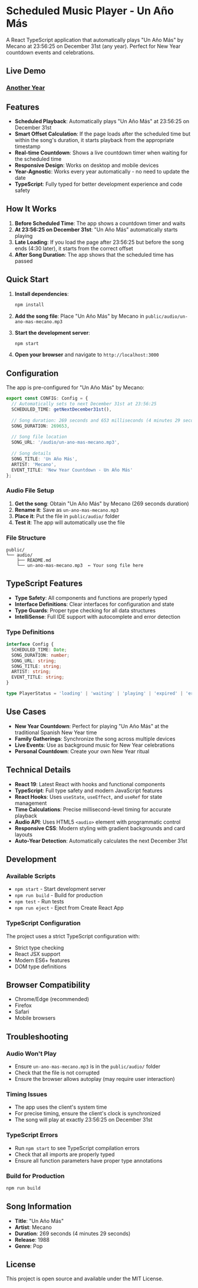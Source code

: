 # Scheduled Music Player - Un Año Más

A React TypeScript application that automatically plays "Un Año Más" by Mecano at 23:56:25 on December 31st (any year). Perfect for New Year countdown events and celebrations.

## Live Demo

### [Another Year](http://another-year.netlify.app)

## Features

- **Scheduled Playback**: Automatically plays "Un Año Más" at 23:56:25 on December 31st
- **Smart Offset Calculation**: If the page loads after the scheduled time but within the song's duration, it starts playback from the appropriate timestamp
- **Real-time Countdown**: Shows a live countdown timer when waiting for the scheduled time
- **Responsive Design**: Works on desktop and mobile devices
- **Year-Agnostic**: Works every year automatically - no need to update the date
- **TypeScript**: Fully typed for better development experience and code safety

## How It Works

1. **Before Scheduled Time**: The app shows a countdown timer and waits
2. **At 23:56:25 on December 31st**: "Un Año Más" automatically starts playing
3. **Late Loading**: If you load the page after 23:56:25 but before the song ends (4:30 later), it starts from the correct offset
4. **After Song Duration**: The app shows that the scheduled time has passed

## Quick Start

1. **Install dependencies**:
   ```bash
   npm install
   ```

2. **Add the song file**:
   Place "Un Año Más" by Mecano in `public/audio/un-ano-mas-mecano.mp3`

3. **Start the development server**:
   ```bash
   npm start
   ```

4. **Open your browser** and navigate to `http://localhost:3000`

## Configuration

The app is pre-configured for "Un Año Más" by Mecano:

```typescript
export const CONFIG: Config = {
  // Automatically sets to next December 31st at 23:56:25
  SCHEDULED_TIME: getNextDecember31st(),
  
  // Song duration: 269 seconds and 653 milliseconds (4 minutes 29 seconds)
  SONG_DURATION: 269653,
  
  // Song file location
  SONG_URL: '/audio/un-ano-mas-mecano.mp3',
  
  // Song details
  SONG_TITLE: 'Un Año Más',
  ARTIST: 'Mecano',
  EVENT_TITLE: 'New Year Countdown - Un Año Más'
};
```

### Audio File Setup

1. **Get the song**: Obtain "Un Año Más" by Mecano (269 seconds duration)
2. **Rename it**: Save as `un-ano-mas-mecano.mp3`
3. **Place it**: Put the file in `public/audio/` folder
4. **Test it**: The app will automatically use the file

### File Structure

```
public/
└── audio/
    ├── README.md
    └── un-ano-mas-mecano.mp3  ← Your song file here
```

## TypeScript Features

- **Type Safety**: All components and functions are properly typed
- **Interface Definitions**: Clear interfaces for configuration and state
- **Type Guards**: Proper type checking for all data structures
- **IntelliSense**: Full IDE support with autocomplete and error detection

### Type Definitions

```typescript
interface Config {
  SCHEDULED_TIME: Date;
  SONG_DURATION: number;
  SONG_URL: string;
  SONG_TITLE: string;
  ARTIST: string;
  EVENT_TITLE: string;
}

type PlayerStatus = 'loading' | 'waiting' | 'playing' | 'expired' | 'error';
```

## Use Cases

- **New Year Countdown**: Perfect for playing "Un Año Más" at the traditional Spanish New Year time
- **Family Gatherings**: Synchronize the song across multiple devices
- **Live Events**: Use as background music for New Year celebrations
- **Personal Countdown**: Create your own New Year ritual

## Technical Details

- **React 19**: Latest React with hooks and functional components
- **TypeScript**: Full type safety and modern JavaScript features
- **React Hooks**: Uses `useState`, `useEffect`, and `useRef` for state management
- **Time Calculations**: Precise millisecond-level timing for accurate playback
- **Audio API**: Uses HTML5 `<audio>` element with programmatic control
- **Responsive CSS**: Modern styling with gradient backgrounds and card layouts
- **Auto-Year Detection**: Automatically calculates the next December 31st

## Development

### Available Scripts

- `npm start` - Start development server
- `npm run build` - Build for production
- `npm test` - Run tests
- `npm run eject` - Eject from Create React App

### TypeScript Configuration

The project uses a strict TypeScript configuration with:
- Strict type checking
- React JSX support
- Modern ES6+ features
- DOM type definitions

## Browser Compatibility

- Chrome/Edge (recommended)
- Firefox
- Safari
- Mobile browsers

## Troubleshooting

### Audio Won't Play
- Ensure `un-ano-mas-mecano.mp3` is in the `public/audio/` folder
- Check that the file is not corrupted
- Ensure the browser allows autoplay (may require user interaction)

### Timing Issues
- The app uses the client's system time
- For precise timing, ensure the client's clock is synchronized
- The song will play at exactly 23:56:25 on December 31st

### TypeScript Errors
- Run `npm start` to see TypeScript compilation errors
- Check that all imports are properly typed
- Ensure all function parameters have proper type annotations

### Build for Production
```bash
npm run build
```

## Song Information

- **Title**: "Un Año Más"
- **Artist**: Mecano
- **Duration**: 269 seconds (4 minutes 29 seconds)
- **Release**: 1988
- **Genre**: Pop

## License

This project is open source and available under the MIT License.
